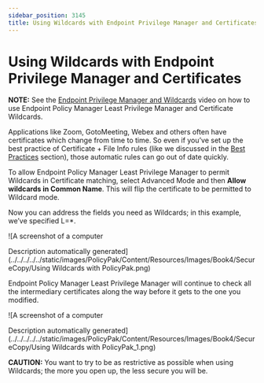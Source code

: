 ```yaml
---
sidebar_position: 3145
title: Using Wildcards with Endpoint Privilege Manager and Certificates
---
```


# Using Wildcards with Endpoint Privilege Manager and Certificates

**NOTE:** See the [Endpoint Privilege Manager and Wildcards](../Video/LeastPrivilege/BestPractices/Wildcards "Endpoint Privilege Manager and Wildcards") video on how to use Endpoint Policy Manager Least Privilege Manager and Certificate Wildcards.

Applications like Zoom, GotoMeeting, Webex and others often have certificates which change from time to time. So even if you’ve set up the best practice of Certificate + File Info rules (like we discussed in the [Best Practices](BestPractices/Overview "Best Practices") section), those automatic rules can go out of date quickly.

To allow Endpoint Policy Manager Least Privilege Manager to permit Wildcards in Certificate matching, select Advanced Mode and then **Allow wildcards in Common Name**. This will flip the certificate to be permitted to Wildcard mode.

Now you can address the fields you need as Wildcards; in this example, we’ve specified L=\*.

![A screenshot of a computer

Description automatically generated](../../../../../static/images/PolicyPak/Content/Resources/Images/Book4/SecureCopy/Using Wildcards with PolicyPak.png)

Endpoint Policy Manager Least Privilege Manager will continue to check all the intermediary certificates along the way before it gets to the one you modified.

![A screenshot of a computer

Description automatically generated](../../../../../static/images/PolicyPak/Content/Resources/Images/Book4/SecureCopy/Using Wildcards with PolicyPak_1.png)

**CAUTION:** You want to try to be as restrictive as possible when using Wildcards; the more you open up, the less secure you will be.